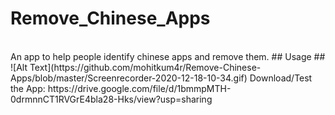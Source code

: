 # Remove_Chinese_Apps
<br/>
An app to help people identify chinese apps and remove them.
## Usage ##
![Alt Text](https://github.com/mohitkum4r/Remove-Chinese-Apps/blob/master/Screenrecorder-2020-12-18-10-34.gif)
Download/Test the App:
https://drive.google.com/file/d/1bmmpMTH-0drmnnCT1RVGrE4bla28-Hks/view?usp=sharing
